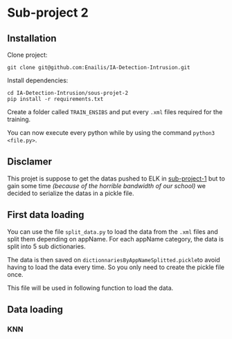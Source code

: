 # Sub-project 2

## Installation

Clone project:
```
git clone git@github.com:Enailis/IA-Detection-Intrusion.git
```

Install dependencies:
```
cd IA-Detection-Intrusion/sous-projet-2
pip install -r requirements.txt
```

Create a folder called `TRAIN_ENSIBS` and put every `.xml` files required for the training.

You can now execute every python while by using the command `python3 <file.py>`.

## Disclamer

This projet is suppose to get the datas pushed to ELK in [sub-project-1](../sub-project-1/README.md) but to gain some time *(because of the horrible bandwidth of our school)* we decided to serialize the datas in a pickle file.

## First data loading

You can use the file `split_data.py` to load the data from the `.xml` files and split them depending on appName.
For each appName category, the data is split into 5 sub dictionaries.

The data is then saved on `dictionnariesByAppNameSplitted.pickle`to avoid having to load the data every time.
So you only need to create the pickle file once.

This file will be used in following function to load the data.

## Data loading

### KNN

